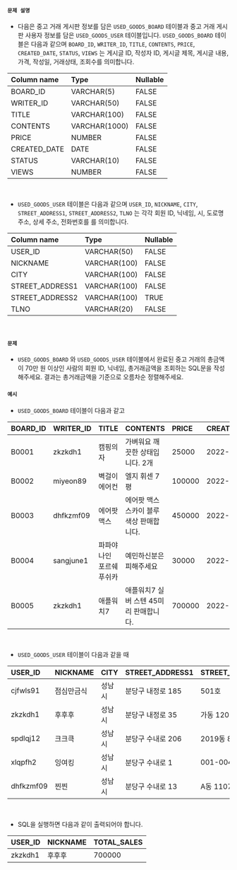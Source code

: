 #### `문제 설명`

- 다음은 중고 거래 게시판 정보를 담은 `USED_GOODS_BOARD` 테이블과 중고 거래 게시판 사용자 정보를 담은 `USED_GOODS_USER` 테이블입니다. `USED_GOODS_BOARD` 테이블은 다음과 같으며 `BOARD_ID`, `WRITER_ID`, `TITLE`, `CONTENTS`, `PRICE`, `CREATED_DATE`, `STATUS`, `VIEWS` 는 게시글 ID, 작성자 ID, 게시글 제목, 게시글 내용, 가격, 작성일, 거래상태, 조회수를 의미합니다.

|Column name|Type|Nullable|
|:--|:--|:--|
|BOARD_ID|VARCHAR(5)|FALSE|
|WRITER_ID|VARCHAR(50)|FALSE|
|TITLE|VARCHAR(100)|FALSE|
|CONTENTS|VARCHAR(1000)|FALSE|
|PRICE|NUMBER|FALSE|
|CREATED_DATE|DATE|FALSE|
|STATUS|VARCHAR(10)|FALSE|
|VIEWS|NUMBER|FALSE|
<bR>

- `USED_GOODS_USER` 테이블은 다음과 같으며 `USER_ID`, `NICKNAME`, `CITY`, `STREET_ADDRESS1`, `STREET_ADDRESS2`, `TLNO` 는 각각 회원 ID, 닉네임, 시, 도로명 주소, 상세 주소, 전화번호를 를 의미합니다.

|Column name|Type|Nullable|
|:--|:--|:--|
|USER_ID|VARCHAR(50)|FALSE|
|NICKNAME|VARCHAR(100)|FALSE|
|CITY|VARCHAR(100)|FALSE|
|STREET_ADDRESS1|VARCHAR(100)|FALSE|
|STREET_ADDRESS2|VARCHAR(100)|TRUE|
|TLNO|VARCHAR(20)|FALSE|
<br>

#### `문제`

- `USED_GOODS_BOARD` 와 `USED_GOODS_USER` 테이블에서 완료된 중고 거래의 총금액이 70만 원 이상인 사람의 회원 ID, 닉네임, 총거래금액을 조회하는 SQL문을 작성해주세요. 결과는 총거래금액을 기준으로 오름차순 정렬해주세요.


#### `예시`

- `USED_GOODS_BOARD` 테이블이 다음과 같고

|BOARD_ID|WRITER_ID|TITLE|CONTENTS|PRICE|CREATED_DATE|STATUS|VIEWS|
|:--|:--|:--|:--|:--|:--|:--|:--|
|B0001|zkzkdh1|캠핑의자|가벼워요 깨끗한 상태입니다. 2개|25000|2022-11-29|SALE|34|
|B0002|miyeon89|벽걸이 에어컨|엘지 휘센 7평|100000|2022-11-29|SALE|55|
|B0003|dhfkzmf09|에어팟 맥스|에어팟 맥스 스카이 블루 색상 판매합니다.|450000|2022-11-26|DONE|67|
|B0004|sangjune1|파파야나인 포르쉐 푸쉬카|예민하신분은 피해주세요|30000|2022-11-30|DONE|78|
|B0005|zkzkdh1|애플워치7|애플워치7 실버 스텐 45미리 판매합니다.|700000|2022-11-30|DONE|99|
<br>

- `USED_GOODS_USER` 테이블이 다음과 같을 때

|USER_ID|NICKNAME|CITY|STREET_ADDRESS1|STREET_ADDRESS2|TLNO|
|:--|:--|:--|:--|:--|:--|
|cjfwls91|점심만금식|성남시|분당구 내정로 185|501호|01036344964|
|zkzkdh1|후후후|성남시|분당구 내정로 35|가동 1202호|01032777543|
|spdlqj12|크크큭|성남시|분당구 수내로 206|2019동 801호|01087234922|
|xlqpfh2|잉여킹|성남시|분당구 수내로 1|001-004|01064534911|
|dhfkzmf09|찐찐|성남시|분당구 수내로 13|A동 1107호|01053422914|
<br>

- SQL을 실행하면 다음과 같이 출력되어야 합니다.

|USER_ID|NICKNAME|TOTAL_SALES|
|:--|:--|:--|
|zkzkdh1|후후후|700000|
<br>